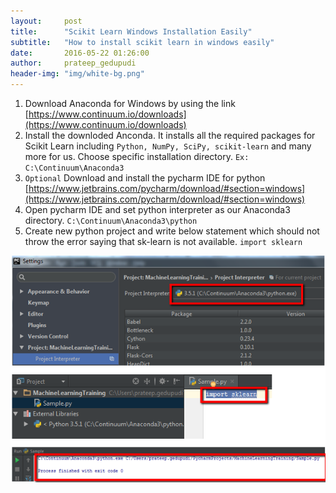 ```yaml
---
layout:     post
title:      "Scikit Learn Windows Installation Easily"
subtitle:   "How to install scikit learn in windows easily"
date:       2016-05-22 01:26:00
author:     prateep_gedupudi
header-img: "img/white-bg.png"
---
```



1. Download Anaconda for Windows by using the
 link
[https://www.continuum.io/downloads](https://www.continuum.io/downloads)
2. Install the downloded Anconda. It installs all the required packages for Scikit Learn including `Python, NumPy, SciPy, scikit-learn` and many more for us. Choose specific installation directory. 
`Ex: C:\Continuum\Anaconda3`
3. `Optional` Download and install the pycharm IDE for python [https://www.jetbrains.com/pycharm/download/#section=windows](https://www.jetbrains.com/pycharm/download/#section=windows)
4. Open pycharm IDE and set python interpreter as our Anaconda3 directory.
    `C:\Continuum\Anaconda3\python`
5. Create new python project and write below statement which should not throw the error saying that sk-learn is not available. 
    `import sklearn`

<img class="img-responsive center-block" src="/img/2016-05-22-Scikit-Learn-Windows-Installation-Easily-img1.png" alt="">
